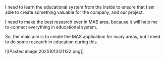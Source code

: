 I need to learn the educational system from the inside to ensure that I am able to create something valuable for the company, and our project. 

I need to make the best research ever in MAS area, because it will help me to connect everything in educational system. 

So, the main aim is to create the MAS application for many areas, but I need to do some research in education during this. 


![[Pasted image 20251013121132.png]]